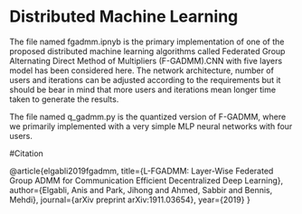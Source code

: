 # Distributed Machine Learning

The file named fgadmm.ipnyb is the primary implementation of one of the proposed distributed machine learning algorithms called Federated Group Alternating Direct Method of Multipliers (F-GADMM).CNN with five layers model has been considered here. The network architecture, number of users and iterations can be adjusted according to the requirements but it should be bear in mind that more users and iterations mean longer time taken to generate the results.

The file named q_gadmm.py is the quantized version of F-GADMM, where we primarily implemented with a very simple MLP neural networks with four users.


#Citation

@article{elgabli2019fgadmm,
  title={L-FGADMM: Layer-Wise Federated Group ADMM for Communication Efficient Decentralized Deep Learning},
  author={Elgabli, Anis and Park, Jihong and Ahmed, Sabbir and Bennis, Mehdi},
  journal={arXiv preprint arXiv:1911.03654},
  year={2019}
}
